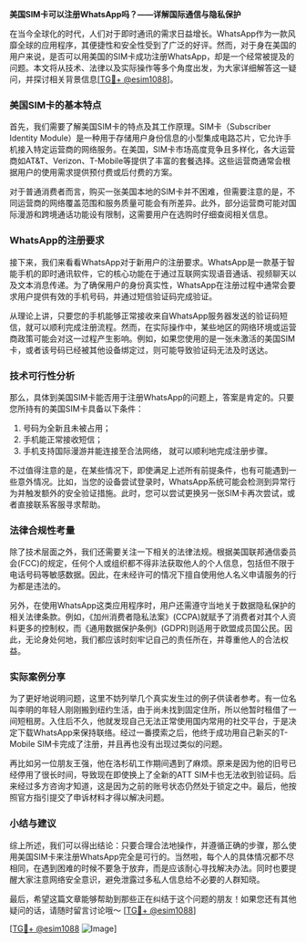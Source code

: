 **美国SIM卡可以注册WhatsApp吗？——详解国际通信与隐私保护**

在当今全球化的时代，人们对于即时通讯的需求日益增长。WhatsApp作为一款风靡全球的应用程序，其便捷性和安全性受到了广泛的好评。然而，对于身在美国的用户来说，是否可以用美国的SIM卡成功注册WhatsApp，却是一个经常被提及的问题。本文将从技术、法律以及实际操作等多个角度出发，为大家详细解答这一疑问，并探讨相关背景信息[[TG💪+ @esim1088](https://t.me/s/esim1088)]。

### 美国SIM卡的基本特点

首先，我们需要了解美国SIM卡的特点及其工作原理。SIM卡（Subscriber Identity Module）是一种用于存储用户身份信息的小型集成电路芯片，它允许手机接入特定运营商的网络服务。在美国，SIM卡市场高度竞争且多样化，各大运营商如AT&T、Verizon、T-Mobile等提供了丰富的套餐选择。这些运营商通常会根据用户的使用需求提供预付费或后付费的方案。

对于普通消费者而言，购买一张美国本地的SIM卡并不困难，但需要注意的是，不同运营商的网络覆盖范围和服务质量可能会有所差异。此外，部分运营商可能对国际漫游和跨境通话功能设有限制，这需要用户在选购时仔细查阅相关信息。

### WhatsApp的注册要求

接下来，我们来看看WhatsApp对于新用户的注册要求。WhatsApp是一款基于智能手机的即时通讯软件，它的核心功能在于通过互联网实现语音通话、视频聊天以及文本消息传递。为了确保用户的身份真实性，WhatsApp在注册过程中通常会要求用户提供有效的手机号码，并通过短信验证码完成验证。

从理论上讲，只要您的手机能够正常接收来自WhatsApp服务器发送的验证码短信，就可以顺利完成注册流程。然而，在实际操作中，某些地区的网络环境或运营商政策可能会对这一过程产生影响。例如，如果您使用的是一张未激活的美国SIM卡，或者该号码已经被其他设备绑定过，则可能导致验证码无法及时送达。

### 技术可行性分析

那么，具体到美国SIM卡能否用于注册WhatsApp的问题上，答案是肯定的。只要您所持有的美国SIM卡具备以下条件：
1. 号码为全新且未被占用；
2. 手机能正常接收短信；
3. 手机支持国际漫游并能连接至合法网络，
就可以顺利地完成注册步骤。

不过值得注意的是，在某些情况下，即使满足上述所有前提条件，也有可能遇到一些意外情况。比如，当您的设备尝试登录时，WhatsApp系统可能会检测到异常行为并触发额外的安全验证措施。此时，您可以尝试更换另一张SIM卡再次尝试，或者直接联系客服寻求帮助。

### 法律合规性考量

除了技术层面之外，我们还需要关注一下相关的法律法规。根据美国联邦通信委员会(FCC)的规定，任何个人或组织都不得非法获取他人的个人信息，包括但不限于电话号码等敏感数据。因此，在未经许可的情况下擅自使用他人名义申请服务的行为都是违法的。

另外，在使用WhatsApp这类应用程序时，用户还需遵守当地关于数据隐私保护的相关法律条款。例如，《加州消费者隐私法案》(CCPA)就赋予了消费者对其个人资料更多的控制权，而《通用数据保护条例》(GDPR)则适用于欧盟成员国公民。因此，无论身处何地，我们都应该时刻牢记自己的责任所在，并尊重他人的合法权益。

### 实际案例分享

为了更好地说明问题，这里不妨列举几个真实发生过的例子供读者参考。有一位名叫李明的年轻人刚刚搬到纽约生活，由于尚未找到固定住所，所以他暂时租借了一间短租房。入住后不久，他就发现自己无法正常使用国内常用的社交平台，于是决定下载WhatsApp来保持联络。经过一番摸索之后，他终于成功用自己新买的T-Mobile SIM卡完成了注册，并且再也没有出现过类似的问题。

再比如另一位朋友王强，他在洛杉矶工作期间遇到了麻烦。原来是因为他的旧号已经停用了很长时间，导致现在即使换上了全新的ATT SIM卡也无法收到验证码。后来经过多方咨询才知道，这是因为之前的账号状态仍然处于锁定之中。最后，他按照官方指引提交了申诉材料才得以解决问题。

### 小结与建议

综上所述，我们可以得出结论：只要合理合法地操作，并遵循正确的步骤，那么使用美国SIM卡来注册WhatsApp完全是可行的。当然啦，每个人的具体情况都不尽相同，在遇到困难的时候不要急于放弃，而是应该耐心寻找解决办法。同时也要提醒大家注意网络安全意识，避免泄露过多私人信息给不必要的人群知晓。

最后，希望这篇文章能够帮助到那些正在纠结于这个问题的朋友！如果您还有其他疑问的话，请随时留言讨论哦～ [[TG💪+ @esim1088](https://t.me/s/esim1088)] 

[[TG💪+ @esim1088](https://t.me/s/esim1088) ![Image](https://i.postimg.cc/4NQfJmqS/Snipaste-2025-05-13-00-14-12.png)]